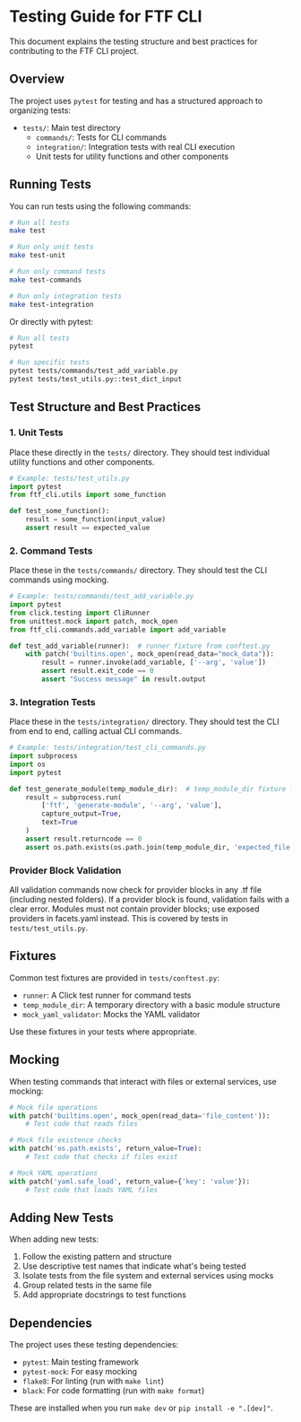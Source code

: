 # Testing Guide for FTF CLI

This document explains the testing structure and best practices for contributing to the FTF CLI project.

## Overview

The project uses `pytest` for testing and has a structured approach to organizing tests:

- `tests/`: Main test directory
  - `commands/`: Tests for CLI commands
  - `integration/`: Integration tests with real CLI execution
  - Unit tests for utility functions and other components

## Running Tests

You can run tests using the following commands:

```bash
# Run all tests
make test

# Run only unit tests
make test-unit

# Run only command tests
make test-commands

# Run only integration tests
make test-integration
```

Or directly with pytest:

```bash
# Run all tests
pytest

# Run specific tests
pytest tests/commands/test_add_variable.py
pytest tests/test_utils.py::test_dict_input
```

## Test Structure and Best Practices

### 1. Unit Tests

Place these directly in the `tests/` directory. They should test individual utility functions and other components.

```python
# Example: tests/test_utils.py
import pytest
from ftf_cli.utils import some_function

def test_some_function():
    result = some_function(input_value)
    assert result == expected_value
```

### 2. Command Tests

Place these in the `tests/commands/` directory. They should test the CLI commands using mocking.

```python
# Example: tests/commands/test_add_variable.py
import pytest
from click.testing import CliRunner
from unittest.mock import patch, mock_open
from ftf_cli.commands.add_variable import add_variable

def test_add_variable(runner):  # runner fixture from conftest.py
    with patch('builtins.open', mock_open(read_data="mock_data")):
        result = runner.invoke(add_variable, ['--arg', 'value'])
        assert result.exit_code == 0
        assert "Success message" in result.output
```

### 3. Integration Tests

Place these in the `tests/integration/` directory. They should test the CLI from end to end, calling actual CLI commands.

```python
# Example: tests/integration/test_cli_commands.py
import subprocess
import os
import pytest

def test_generate_module(temp_module_dir):  # temp_module_dir fixture from conftest.py
    result = subprocess.run(
        ['ftf', 'generate-module', '--arg', 'value'],
        capture_output=True,
        text=True
    )
    assert result.returncode == 0
    assert os.path.exists(os.path.join(temp_module_dir, 'expected_file'))
```

### Provider Block Validation

All validation commands now check for provider blocks in any .tf file (including nested folders). If a provider block is found, validation fails with a clear error. Modules must not contain provider blocks; use exposed providers in facets.yaml instead. This is covered by tests in `tests/test_utils.py`.

## Fixtures

Common test fixtures are provided in `tests/conftest.py`:

- `runner`: A Click test runner for command tests
- `temp_module_dir`: A temporary directory with a basic module structure
- `mock_yaml_validator`: Mocks the YAML validator

Use these fixtures in your tests where appropriate.

## Mocking

When testing commands that interact with files or external services, use mocking:

```python
# Mock file operations
with patch('builtins.open', mock_open(read_data='file_content')):
    # Test code that reads files

# Mock file existence checks
with patch('os.path.exists', return_value=True):
    # Test code that checks if files exist

# Mock YAML operations
with patch('yaml.safe_load', return_value={'key': 'value'}):
    # Test code that loads YAML files
```

## Adding New Tests

When adding new tests:

1. Follow the existing pattern and structure
2. Use descriptive test names that indicate what's being tested
3. Isolate tests from the file system and external services using mocks
4. Group related tests in the same file
5. Add appropriate docstrings to test functions

## Dependencies

The project uses these testing dependencies:

- `pytest`: Main testing framework
- `pytest-mock`: For easy mocking
- `flake8`: For linting (run with `make lint`)
- `black`: For code formatting (run with `make format`)

These are installed when you run `make dev` or `pip install -e ".[dev]"`.
